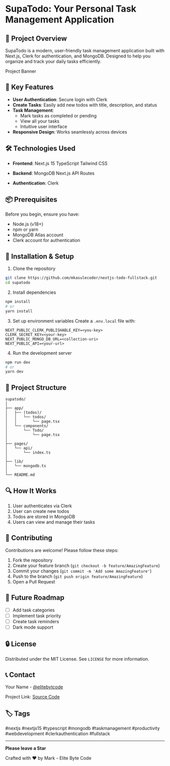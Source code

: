 # SupaTodo: Your Personal Task Management Application

## 🚀 Project Overview

SupaTodo is a modern, user-friendly task management application built with Next.js, Clerk for authentication, and MongoDB. Designed to help you organize and track your daily tasks efficiently.

Project Banner

## 🌟 Key Features

- **User Authentication**: Secure login with Clerk
- **Create Tasks**: Easily add new todos with title, description, and status
- **Task Management**:
    - Mark tasks as completed or pending
    - View all your tasks
    - Intuitive user interface
- **Responsive Design**: Works seamlessly across devices

## 🛠 Technologies Used

- **Frontend**:
  Next.js 15
  TypeScript
  Tailwind CSS

- **Backend**:
  MongoDB
  Next.js API Routes

- **Authentication**:
  Clerk

## 📦 Prerequisites

Before you begin, ensure you have:
- Node.js (v18+)
- npm or yarn
- MongoDB Atlas account
- Clerk account for authentication

## 🔧 Installation & Setup

1. Clone the repository
```bash
git clone https://github.com/mkasulecoder/nextjs-todo-fullstack.git
cd supatodo
```

2. Install dependencies
```bash
npm install
# or
yarn install
```

3. Set up environment variables
   Create a `.env.local` file with:
```
NEXT_PUBLIC_CLERK_PUBLISHABLE_KEY=<you-key>
CLERK_SECRET_KEY=<your-key>
NEXT_PUBLIC_MONGO_DB_URL=<collection-uri>
NEXT_PUBLIC_API=<your-url>
```

4. Run the development server
```bash
npm run dev
# or
yarn dev
```

## 🚦 Project Structure

```
supatodo/
│
├── app/
│   ├── (todos)/
│   │   └── todos/
│   │       └── page.tsx
│   └── components/
│       └── Todo/
│           └── page.tsx
│
├── pages/
│   └── api/
│       └── index.ts
│
├── lib/
│   └── mongodb.ts
│
└── README.md
```

## 🔍 How It Works

1. User authenticates via Clerk
2. User can create new todos
3. Todos are stored in MongoDB
4. Users can view and manage their tasks

## 🤝 Contributing

Contributions are welcome! Please follow these steps:

1. Fork the repository
2. Create your feature branch (`git checkout -b feature/AmazingFeature`)
3. Commit your changes (`git commit -m 'Add some AmazingFeature'`)
4. Push to the branch (`git push origin feature/AmazingFeature`)
5. Open a Pull Request

## 📝 Future Roadmap

- [ ] Add task categories
- [ ] Implement task priority
- [ ] Create task reminders
- [ ] Dark mode support

## 🔒 License

Distributed under the MIT License. See `LICENSE` for more information.

## 📞 Contact

Your Name - [@elitebytcode](https://twitter.com/elitebytecode)

Project Link: [Source Code](https://github.com/mkasulecoder/nextjs-todo-fullstack.git)

## 🏷️ Tags

#nextjs #nextjs15 #typescript #mongodb #taskmanagement #productivity #webdevelopment #clerkauthentication #fullstack

---

**Please leave a Star**

Crafted with ❤️ by Mark - Elite Byte Code
